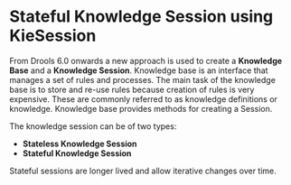 # Stateful Knowledge Session using KieSession

From Drools 6.0 onwards a new approach is used to create a **Knowledge Base** and a 
**Knowledge Session**. Knowledge base is an interface that manages a set of rules and processes.
The main task of the knowledge base is to store and re-use rules because creation of rules is 
very expensive. These are commonly referred to as knowledge definitions or knowledge. Knowledge base 
provides methods for creating a Session.

The knowledge session can be of two types:

* **Stateless Knowledge Session**
* **Stateful Knowledge Session**

Stateful sessions are longer lived and allow iterative changes over time. 